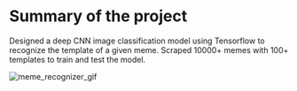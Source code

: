 # Summary of the project
 
 Designed a deep CNN image classification model using Tensorflow to recognize the template of a given meme. Scraped 10000+ memes with 100+ templates to train and test the model.
 
![meme_recognizer_gif](https://user-images.githubusercontent.com/75032781/206681437-d61e5882-f89f-46aa-b7bf-1e722cfa4af1.gif)
